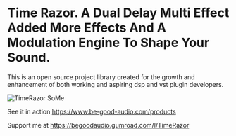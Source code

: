 

# Time Razor. A Dual Delay Multi Effect Added More Effects And A Modulation Engine To Shape Your Sound.

This is an open source project library created for the growth and enhancement of both working and aspiring dsp and vst plugin developers. 




![TimeRazor SoMe](https://github.com/kauffmann/Dual-Delay-MFX/assets/960864/aedef7e8-fe8a-45a2-a633-79ec99c7cbdd)









See it in action https://www.be-good-audio.com/products

Support me at https://begoodaudio.gumroad.com/l/TimeRazor
